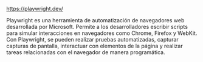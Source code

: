 https://playwright.dev/

Playwright es una herramienta de automatización de navegadores web desarrollada por Microsoft. Permite a los desarrolladores escribir scripts para simular interacciones en navegadores como Chrome, Firefox y WebKit. Con Playwright, se pueden realizar pruebas automatizadas, capturar capturas de pantalla, interactuar con elementos de la página y realizar tareas relacionadas con el navegador de manera programática.